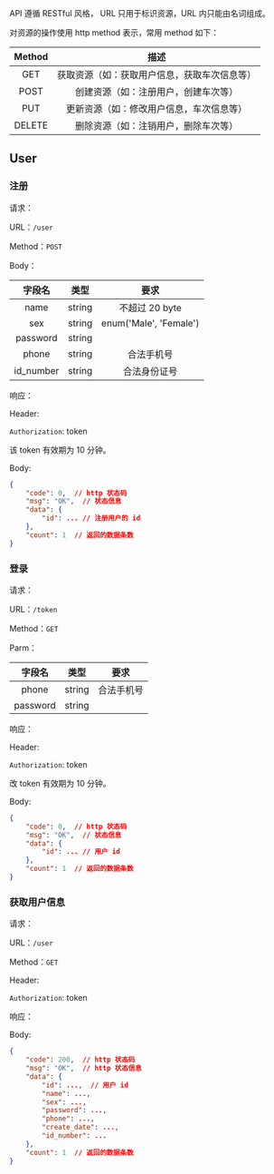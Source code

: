 
API 遵循 RESTful 风格， URL 只用于标识资源，URL 内只能由名词组成。

对资源的操作使用 http method 表示，常用 method 如下：

|Method|描述|
|:-:|:-:|
|GET|获取资源（如：获取用户信息，获取车次信息等）|
|POST|创建资源（如：注册用户，创建车次等）|
|PUT|更新资源（如：修改用户信息，车次信息等）|
|DELETE|删除资源（如：注销用户，删除车次等）|

## User

### 注册

请求：

URL：`/user`

Method：`POST`

Body：

|字段名|类型|要求|
|:-:|:-:|:-:|
|name|string|不超过 20 byte|
|sex|string|enum('Male', 'Female')|
|password|string||
|phone|string|合法手机号|
|id_number|string|合法身份证号|


响应：

Header:

`Authorization`: token

该 token 有效期为 10 分钟。

Body:

```json
{
    "code": 0,  // http 状态码
    "msg": "OK",  // 状态信息
    "data": { 
        "id": ... // 注册用户的 id
    },
    "count": 1  // 返回的数据条数
}
```

### 登录

请求：

URL：`/token`

Method：`GET`

Parm：

|字段名|类型|要求|
|:-:|:-:|:-:|
|phone|string|合法手机号|
|password|string||

响应：

Header:

`Authorization`: token

改 token 有效期为 10 分钟。

Body:

```json
{
    "code": 0,  // http 状态码
    "msg": "OK",  // 状态信息
    "data": { 
        "id": ... // 用户 id
    },
    "count": 1  // 返回的数据条数
}
```

### 获取用户信息


请求：

URL：`/user`

Method：`GET`

Header:

`Authorization`: token

响应：

Body:

```json
{
    "code": 200,  // http 状态码
    "msg": "OK",  // http 状态信息
    "data": { 
        "id": ...,  // 用户 id
        "name": ...,
        "sex": ...,
        "password": ...,
        "phone": ...,
        "create_date": ...,
        "id_number": ...
    },
    "count": 1  // 返回的数据条数
}
```
